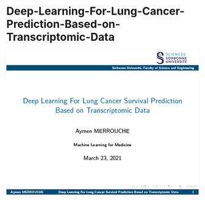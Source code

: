 # Deep-Learning-For-Lung-Cancer-Prediction-Based-on-Transcriptomic-Data
![](./ML_for_Medicine_Project_Presentation/ML_for_Medicine_Project_Presentation1024_1.jpg "")
